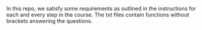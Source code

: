 In this repo, we satisfy some requirements as outlined in the instructions for each and every step in the course.
The txt files contain functions without brackets answering the questions.
